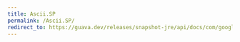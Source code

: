 ```yaml
---
title: Ascii.SP
permalink: /Ascii.SP/
redirect_to: https://guava.dev/releases/snapshot-jre/api/docs/com/google/common/base/Ascii.html#SP
---
```

